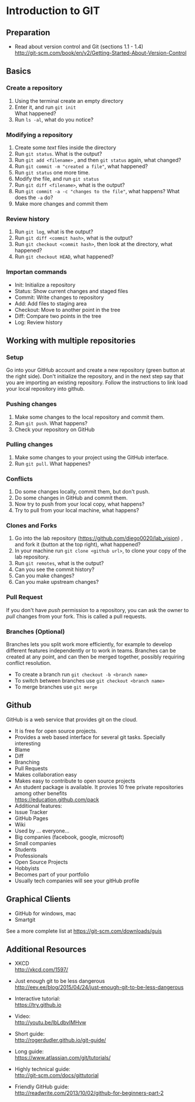 # Introduction to GIT

## Preparation

- Read about version control and Git (sections 1.1 - 1.4)  
  http://git-scm.com/book/en/v2/Getting-Started-About-Version-Control 

## Basics

### Create a repository

1. Using the terminal create an empty directory 
2. Enter it, and run  `git init`  
   What happened?
3. Run `ls -al`, what do you notice?

### Modifying a repository

1. Create some *text* files inside the directory
2. Run `git status`. What is the output?
3. Run `git add <filename>` , and then `git status` again, what changed?
4. Run `git commit -m "created a file"`, what happened?
5. Run `git status` one more time.
6. Modify the file, and run `git status`
7. Run `git diff <filename>`, what is the output?
8. Run `git commit -a -c "changes to the file"`, what happens? What does the `-a` do?
9. Make more changes and commit them

### Review history

1. Run `git log`, what is the output?
2. Run `git diff <commit hash>`, what is the output?
3. Run `git checkout <commit hash>`, then look at the directory, what happened?
4. Run `git checkout HEAD`, what happened?


### Importan commands

- Init: Initialize a repository
- Status: Show current changes and staged files
- Commit: Write changes to repository
- Add: Add files to staging area
- Checkout: Move to another point in the tree
- Diff: Compare two points in the tree
- Log: Review history


## Working with multiple repositories

### Setup

Go into your GitHub account and create a new repository (green button at the right side). Don't initialize the repository, and in the next step say that you are importing an existing repository. Follow the instructions to link load your local repository into github.

### Pushing changes

1. Make some changes to the local repository and commit them.
2. Run `git push`. What happens?
3. Check your repository on GitHub

### Pulling changes

1. Make some changes to your project using the GitHub interface.
2. Run `git pull`. What happenes?

### Conflicts

1. Do some changes locally, commit them, but don't push.
2. Do some changes in GitHub and commit them.
3. Now try to push from your local copy, what happens?
4. Try to pull from your local machine, what happens?

### Clones and Forks

1. Go into the lab repository (https://github.com/diego0020/lab_vision) , and fork it (button at the top right), what happened?
2. In your machine run `git clone <github url>`, to clone your copy of the lab repository.
3. Run `git remotes`, what is the output?
4. Can you see the commit history?
5. Can you make changes?
6. Can you make upstream changes?

### Pull Request

If you don't have *push* permission to a repository, you can ask the owner to *pull* changes from your fork. This is called a pull requests. 

### Branches (Optional)

Branches lets you split work more efficiently, for example to develop different features independently or to work in teams. Branches can be created at any point, and can then be merged together, possibly requiring conflict resolution. 

- To create a branch run `git checkout -b <branch name>`
- To switch between branches use `git checkout <branch name>`
- To merge branches use `git merge`

## Github

GitHub is a web service that provides git on the cloud.

- It is free for open source projects.
- Provides a web based interface for several git tasks. Specially interesting
 - Blame
 - Diff
 - Branching
 - Pull Requests
- Makes collaboration easy
- Makes easy to contribute to open source projects
- An student package is available. It provies 10 free private repositories among other benefits   
  https://education.github.com/pack
 - Additional features:
 - Issue Tracker
 - GitHub Pages
 - Wiki
- Used by ... everyone...
 - Big companies (facebook, google, microsoft)
 - Small companies
 - Students
 - Professionals
 - Open Source Projects
 - Hobbyists
- Becomes part of your portfolio
- Usually tech companies will see your gitHub profile

## Graphical Clients

- GitHub for windows, mac
- Smartgit

See a more complete list at https://git-scm.com/downloads/guis


## Additional Resources

- XKCD  
  http://xkcd.com/1597/

- Just enough git to be less dangerous  
  http://eev.ee/blog/2015/04/24/just-enough-git-to-be-less-dangerous

- Interactive tutorial:  
  https://try.github.io

- Video:  
  http://youtu.be/lbLdbvIMHvw

- Short guide:  
  http://rogerdudler.github.io/git-guide/

- Long guide:  
  https://www.atlassian.com/git/tutorials/

- Highly technical guide:  
  http://git-scm.com/docs/gittutorial

- Friendly GitHub guide:  
  http://readwrite.com/2013/10/02/github-for-beginners-part-2
